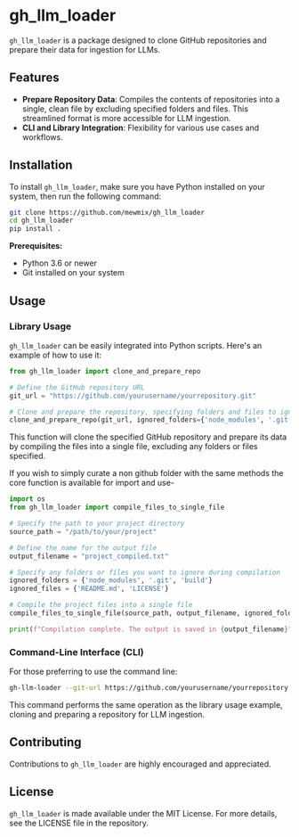

# gh_llm_loader

`gh_llm_loader` is a package designed to clone GitHub repositories and prepare their data for ingestion for LLMs.

## Features

- **Prepare Repository Data**: Compiles the contents of repositories into a single, clean file by excluding specified folders and files. This streamlined format is more accessible for LLM ingestion.
- **CLI and Library Integration**: Flexibility for various use cases and workflows.

## Installation

To install `gh_llm_loader`, make sure you have Python installed on your system, then run the following command:

```sh
git clone https://github.com/mewmix/gh_llm_loader
cd gh_llm_loader
pip install .
```

**Prerequisites:**
- Python 3.6 or newer
- Git installed on your system

## Usage

### Library Usage

`gh_llm_loader` can be easily integrated into Python scripts. Here's an example of how to use it:

```python
from gh_llm_loader import clone_and_prepare_repo

# Define the GitHub repository URL
git_url = "https://github.com/yourusername/yourrepository.git"

# Clone and prepare the repository, specifying folders and files to ignore
clone_and_prepare_repo(git_url, ignored_folders={'node_modules', '.git'}, ignored_files={'README.md'})
```

This function will clone the specified GitHub repository and prepare its data by compiling the files into a single file, excluding any folders or files specified.

If you wish to simply curate a non github folder with the same methods the core function is available for import and use-

```python
import os
from gh_llm_loader import compile_files_to_single_file

# Specify the path to your project directory
source_path = "/path/to/your/project"

# Define the name for the output file
output_filename = "project_compiled.txt"

# Specify any folders or files you want to ignore during compilation
ignored_folders = {'node_modules', '.git', 'build'}
ignored_files = {'README.md', 'LICENSE'}

# Compile the project files into a single file
compile_files_to_single_file(source_path, output_filename, ignored_folders, ignored_files)

print(f"Compilation complete. The output is saved in {output_filename}")
```

### Command-Line Interface (CLI)

For those preferring to use the command line:

```sh
gh-llm-loader --git-url https://github.com/yourusername/yourrepository.git --ignored-folders node_modules .git --ignored-files README.md
```

This command performs the same operation as the library usage example, cloning and preparing a repository for LLM ingestion.



## Contributing

Contributions to `gh_llm_loader` are highly encouraged and appreciated. 


## License

`gh_llm_loader` is made available under the MIT License. For more details, see the LICENSE file in the repository.

